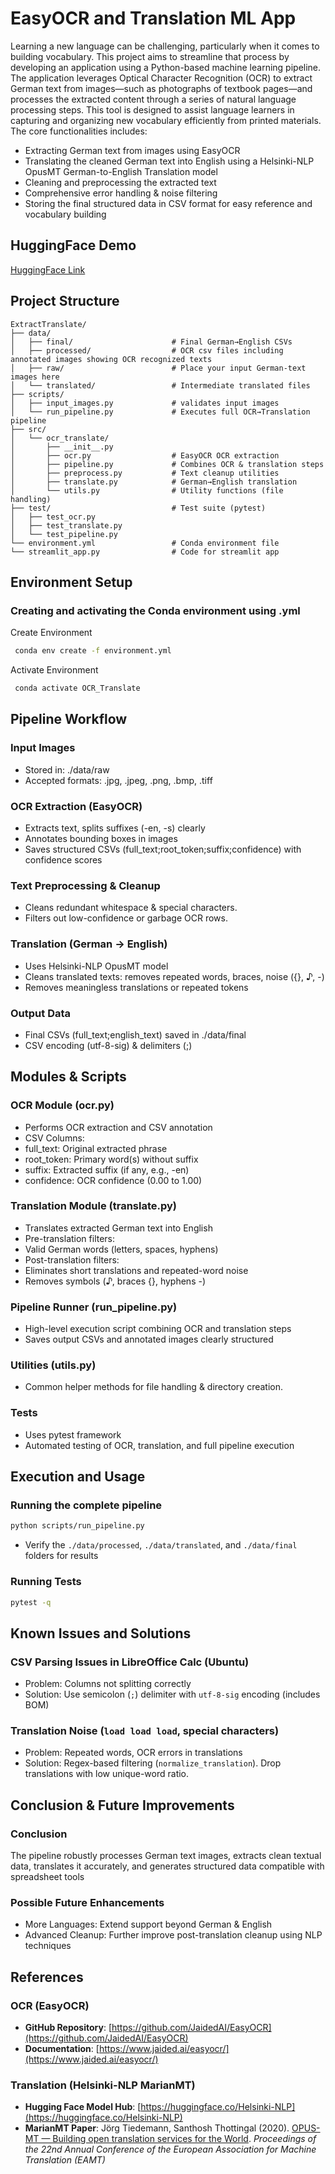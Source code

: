 # EasyOCR and Translation ML App
Learning a new language can be challenging, particularly when it comes to building vocabulary. This project aims to streamline that process by developing an application using a Python-based machine learning pipeline. The application leverages Optical Character Recognition (OCR) to extract German text from images—such as photographs of textbook pages—and processes the extracted content through a series of natural language processing steps. This tool is designed to assist language learners in capturing and organizing new vocabulary efficiently from printed materials. The core functionalities includes: 
- Extracting German text from images using EasyOCR
- Translating the cleaned German text into English using a Helsinki-NLP OpusMT German-to-English Translation model
- Cleaning and preprocessing the extracted text 
- Comprehensive error handling & noise filtering
- Storing the final structured data in CSV format for easy reference and vocabulary building

## HuggingFace Demo
[HuggingFace Link](https://huggingface.co/spaces/ahmdshbz/OCRTranslation)


## Project Structure
```
ExtractTranslate/
├── data/
│   ├── final/                      # Final German→English CSVs
│   ├── processed/                  # OCR csv files including annotated images showing OCR recognized texts
│   ├── raw/                        # Place your input German-text images here
│   └── translated/                 # Intermediate translated files
├── scripts/
│   ├── input_images.py             # validates input images
│   └── run_pipeline.py             # Executes full OCR→Translation pipeline
├── src/
│   └── ocr_translate/
│       ├── __init__.py
│       ├── ocr.py                  # EasyOCR OCR extraction
│       ├── pipeline.py             # Combines OCR & translation steps
│       ├── preprocess.py           # Text cleanup utilities
│       ├── translate.py            # German→English translation
│       └── utils.py                # Utility functions (file handling)
├── test/                           # Test suite (pytest)
│   ├── test_ocr.py
│   ├── test_translate.py
│   └── test_pipeline.py
└── environment.yml                 # Conda environment file
└── streamlit_app.py                # Code for streamlit app
```

## Environment Setup
### Creating and activating the Conda environment using .yml
Create Environment
```sh
 conda env create -f environment.yml
```

Activate Environment
```sh
 conda activate OCR_Translate
```

## Pipeline Workflow
### Input Images
- Stored in: ./data/raw
- Accepted formats: .jpg, .jpeg, .png, .bmp, .tiff

### OCR Extraction (EasyOCR)
- Extracts text, splits suffixes (-en, -s) clearly
- Annotates bounding boxes in images
- Saves structured CSVs (full_text;root_token;suffix;confidence) with confidence scores

### Text Preprocessing & Cleanup
- Cleans redundant whitespace & special characters.
- Filters out low-confidence or garbage OCR rows.

### Translation (German → English)
- Uses Helsinki-NLP OpusMT model
- Cleans translated texts: removes repeated words, braces, noise ({}, ♪, -)
- Removes meaningless translations or repeated tokens

### Output Data
- Final CSVs (full_text;english_text) saved in ./data/final
- CSV encoding (utf-8-sig) & delimiters (;)

## Modules & Scripts
### OCR Module (ocr.py)
- Performs OCR extraction and CSV annotation
- CSV Columns:
- full_text: Original extracted phrase
- root_token: Primary word(s) without suffix
- suffix: Extracted suffix (if any, e.g., -en)
- confidence: OCR confidence (0.00 to 1.00)

### Translation Module (translate.py)
- Translates extracted German text into English
- Pre-translation filters:
- Valid German words (letters, spaces, hyphens)
- Post-translation filters:
- Eliminates short translations and repeated-word noise
- Removes symbols (♪, braces {}, hyphens -)

### Pipeline Runner (run_pipeline.py)
- High-level execution script combining OCR and translation steps
- Saves output CSVs and annotated images clearly structured

### Utilities (utils.py)
- Common helper methods for file handling & directory creation.

### Tests
- Uses pytest framework
- Automated testing of OCR, translation, and full pipeline execution


## Execution and Usage
### Running the complete pipeline
```sh
python scripts/run_pipeline.py
```
- Verify the ```./data/processed```, ```./data/translated```, and ```./data/final``` folders for results

### Running Tests
```sh
pytest -q
```

## Known Issues and Solutions
### CSV Parsing Issues in LibreOffice Calc (Ubuntu)
- Problem: Columns not splitting correctly
- Solution: Use semicolon (```;```) delimiter with ```utf-8-sig``` encoding (includes BOM)

### Translation Noise (```load load load```, special characters)
- Problem: Repeated words, OCR errors in translations
- Solution: Regex-based filtering (```normalize_translation```). Drop translations with low unique-word ratio.


## Conclusion & Future Improvements
### Conclusion
The pipeline robustly processes German text images, extracts clean textual data, translates it accurately, and generates structured data compatible with spreadsheet tools

### Possible Future Enhancements
- More Languages: Extend support beyond German & English
- Advanced Cleanup: Further improve post-translation cleanup using NLP techniques


## References
### OCR (EasyOCR)
- **GitHub Repository**: [https://github.com/JaidedAI/EasyOCR](https://github.com/JaidedAI/EasyOCR)
- **Documentation**: [https://www.jaided.ai/easyocr/](https://www.jaided.ai/easyocr/)

### Translation (Helsinki-NLP MarianMT)
- **Hugging Face Model Hub**: [https://huggingface.co/Helsinki-NLP](https://huggingface.co/Helsinki-NLP)
- **MarianMT Paper**: Jörg Tiedemann, Santhosh Thottingal (2020). [OPUS-MT — Building open translation services for the World](https://www.aclweb.org/anthology/2020.eamt-1.61.pdf). *Proceedings of the 22nd Annual Conference of the European Association for Machine Translation (EAMT)*

